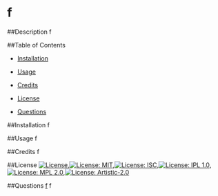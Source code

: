 
  # f

  ##Description
  f

  ##Table of Contents
  * [Installation](#installation)

  * [Usage](#usage)

  * [Credits](#credits)

  * [License](#license)

  * [Questions](#questions)

  ##Installation
  f

  ##Usage
  f

  ##Credits
  f

  ##License
  [![License](https://img.shields.io/badge/License-Apache%202.0-blue.svg)](https://opensource.org/licenses/Apache-2.0),[![License: MIT](https://img.shields.io/badge/License-MIT-yellow.svg)](https://opensource.org/licenses/MIT),[![License: ISC](https://img.shields.io/badge/License-ISC-blue.svg)](https://opensource.org/licenses/ISC),[![License: IPL 1.0](https://img.shields.io/badge/License-IPL%201.0-blue.svg)](https://opensource.org/licenses/IPL-1.0),[![License: MPL 2.0](https://img.shields.io/badge/License-MPL%202.0-brightgreen.svg)](https://opensource.org/licenses/MPL-2.0),[![License: Artistic-2.0](https://img.shields.io/badge/License-Artistic%202.0-0298c3.svg)](https://opensource.org/licenses/Artistic-2.0)

  ##Questions
  [f](https://github.com/f)
  f

